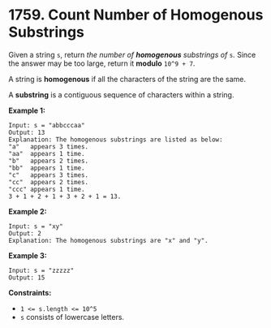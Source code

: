# 1759. Count Number of Homogenous Substrings

Given a string `s`, return *the number of **homogenous** substrings of* `s`*.* Since the answer may be too large, return it **modulo** `10^9 + 7`.

A string is **homogenous** if all the characters of the string are the same.

A **substring** is a contiguous sequence of characters within a string.

**Example 1:**

```()
Input: s = "abbcccaa"
Output: 13
Explanation: The homogenous substrings are listed as below:
"a"   appears 3 times.
"aa"  appears 1 time.
"b"   appears 2 times.
"bb"  appears 1 time.
"c"   appears 3 times.
"cc"  appears 2 times.
"ccc" appears 1 time.
3 + 1 + 2 + 1 + 3 + 2 + 1 = 13.
```

**Example 2:**

```()
Input: s = "xy"
Output: 2
Explanation: The homogenous substrings are "x" and "y".
```

**Example 3:**

```()
Input: s = "zzzzz"
Output: 15
```

**Constraints:**

- `1 <= s.length <= 10^5`
- `s` consists of lowercase letters.
